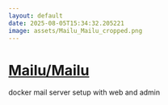 ```yaml
---
layout: default
date: 2025-08-05T15:34:32.205221
image: assets/Mailu_Mailu_cropped.png
---
```


# [Mailu/Mailu](https://github.com/Mailu/Mailu)

docker mail server setup with web and admin
